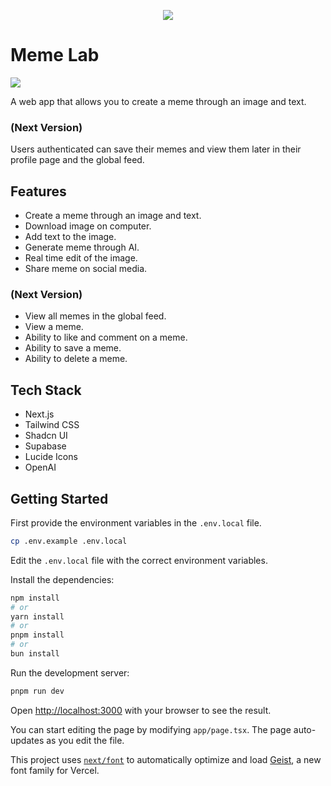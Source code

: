 <p align="center">
  <img src="https://media.discordapp.net/attachments/1313901914202832948/1363840781667795076/logo-memelab.png?ex=68077f35&is=68062db5&hm=b7f94551a12b787b502c9fe13c06013c2f26538052a52a00027c915ffd84ee71&=&format=webp&quality=lossless&width=60&height=100" />
</p>

# Meme Lab

[![](https://img.shields.io/badge/Live%20Demo-Meme%20Lab-000000.svg)](https://meme-lab.vercel.app/)

A web app that allows you to create a meme through an image and text.

### (Next Version)

Users authenticated can save their memes and view them later in their profile page and the global feed.

## Features

- Create a meme through an image and text.
- Download image on computer.
- Add text to the image.
- Generate meme through AI.
- Real time edit of the image.
- Share meme on social media.

### (Next Version)

- View all memes in the global feed.
- View a meme.
- Ability to like and comment on a meme.
- Ability to save a meme.
- Ability to delete a meme.

## Tech Stack

- Next.js
- Tailwind CSS
- Shadcn UI
- Supabase
- Lucide Icons
- OpenAI

## Getting Started

First provide the environment variables in the `.env.local` file.

```bash
cp .env.example .env.local
```

Edit the `.env.local` file with the correct environment variables.

Install the dependencies:

```bash
npm install
# or
yarn install
# or
pnpm install
# or
bun install
```

Run the development server:

```bash
pnpm run dev
```

Open [http://localhost:3000](http://localhost:3000) with your browser to see the result.

You can start editing the page by modifying `app/page.tsx`. The page auto-updates as you edit the file.

This project uses [`next/font`](https://nextjs.org/docs/app/building-your-application/optimizing/fonts) to automatically optimize and load [Geist](https://vercel.com/font), a new font family for Vercel.
